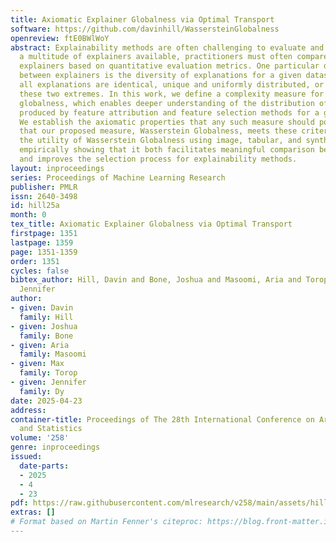 ```yaml
---
title: Axiomatic Explainer Globalness via Optimal Transport
software: https://github.com/davinhill/WassersteinGlobalness
openreview: ftE0BWlWoY
abstract: Explainability methods are often challenging to evaluate and compare. With
  a multitude of explainers available, practitioners must often compare and select
  explainers based on quantitative evaluation metrics. One particular differentiator
  between explainers is the diversity of explanations for a given dataset; i.e. whether
  all explanations are identical, unique and uniformly distributed, or somewhere between
  these two extremes. In this work, we define a complexity measure for explainers,
  globalness, which enables deeper understanding of the distribution of explanations
  produced by feature attribution and feature selection methods for a given dataset.
  We establish the axiomatic properties that any such measure should possess and prove
  that our proposed measure, Wasserstein Globalness, meets these criteria. We validate
  the utility of Wasserstein Globalness using image, tabular, and synthetic datasets,
  empirically showing that it both facilitates meaningful comparison between explainers
  and improves the selection process for explainability methods.
layout: inproceedings
series: Proceedings of Machine Learning Research
publisher: PMLR
issn: 2640-3498
id: hill25a
month: 0
tex_title: Axiomatic Explainer Globalness via Optimal Transport
firstpage: 1351
lastpage: 1359
page: 1351-1359
order: 1351
cycles: false
bibtex_author: Hill, Davin and Bone, Joshua and Masoomi, Aria and Torop, Max and Dy,
  Jennifer
author:
- given: Davin
  family: Hill
- given: Joshua
  family: Bone
- given: Aria
  family: Masoomi
- given: Max
  family: Torop
- given: Jennifer
  family: Dy
date: 2025-04-23
address:
container-title: Proceedings of The 28th International Conference on Artificial Intelligence
  and Statistics
volume: '258'
genre: inproceedings
issued:
  date-parts:
  - 2025
  - 4
  - 23
pdf: https://raw.githubusercontent.com/mlresearch/v258/main/assets/hill25a/hill25a.pdf
extras: []
# Format based on Martin Fenner's citeproc: https://blog.front-matter.io/posts/citeproc-yaml-for-bibliographies/
---
```


